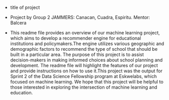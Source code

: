 * title of project

* Project by Group 2 JAMMERS: Canacan, Cuadra, Espiritu. Mentor: Balcera

* This readme file provides an overview of our machine learning project, which aims to develop a recommender engine for educational institutions and policymakers.The engine utilizes various geographic and demographic factors to recommend the type of school that should be built in a particular area. The purpose of this project is to assist decision-makers in making informed choices about school planning and development. The readme file will highlight the features of our project and provide instructions on how to use it.This project was the output for Sprint 2 of the Data Science Fellowship program at Eskwelabs, which focused on machine learning. We hope that this project will be helpful to those interested in exploring the intersection of machine learning and education.
